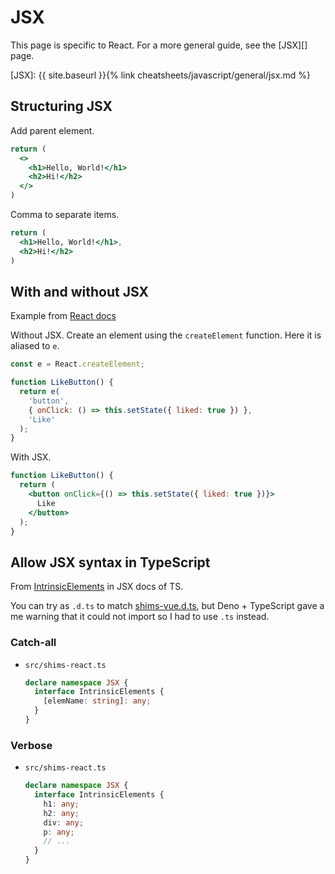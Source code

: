 # JSX

This page is specific to React. For a more general guide, see the [JSX][] page.

[JSX]: {{ site.baseurl }}{% link cheatsheets/javascript/general/jsx.md %}


## Structuring JSX

Add parent element.

```jsx
return (
  <>
    <h1>Hello, World!</h1>
    <h2>Hi!</h2>
  </>
)
```

Comma to separate items.

```jsx
return (
  <h1>Hello, World!</h1>,
  <h2>Hi!</h2>
)
```


## With and without JSX

Example from [React docs](https://reactjs.org/docs/add-react-to-a-website.html)

Without JSX. Create an element using the `createElement` function. Here it is aliased to `e`.

```javascript
const e = React.createElement;

function LikeButton() {
  return e(
    'button',
    { onClick: () => this.setState({ liked: true }) },
    'Like'
  );
}
```

With JSX.

```jsx
function LikeButton() {
  return (
    <button onClick={() => this.setState({ liked: true })}>
      Like
    </button>
  );
}
```


## Allow JSX syntax in TypeScript

From [IntrinsicElements](https://www.typescriptlang.org/docs/handbook/jsx.html#intrinsic-elements) in JSX docs of TS.

You can try as `.d.ts` to match [shims-vue.d.ts](https://github.com/MichaelCurrin/vue-typescript-quickstart/blob/master/src/shims-vue.d.ts), but Deno + TypeScript gave a me warning that it could not import so I had to use `.ts` instead.

### Catch-all

- `src/shims-react.ts`
    ```typescript
    declare namespace JSX {
      interface IntrinsicElements {
        [elemName: string]: any;
      }
    }
    ```

### Verbose

- `src/shims-react.ts`
    ```typescript
    declare namespace JSX {
      interface IntrinsicElements {
        h1: any;
        h2: any;
        div: any;
        p: any;
        // ...
      }
    }
    ```
